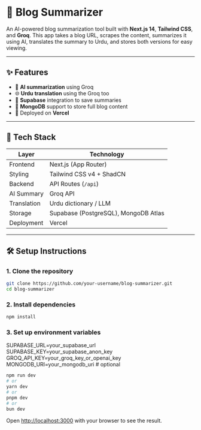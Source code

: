 # 📰 Blog Summarizer

An AI-powered blog summarization tool built with **Next.js 14**, **Tailwind CSS**, and **Groq**. This app takes a blog URL, scrapes the content, summarizes it using AI, translates the summary to Urdu, and stores both versions for easy viewing.

---

## ✨ Features

- 🧠 **AI summarization** using Groq 
- 🌐 **Urdu translation** using the Groq too
- 💾 **Supabase** integration to save summaries
- 🧊 **MongoDB** support to store full blog content
- 🚀 Deployed on **Vercel**

---

## 🧱 Tech Stack

| Layer       | Technology              |
|-------------|--------------------------|
| Frontend    | Next.js (App Router)     |
| Styling     | Tailwind CSS v4 + ShadCN |
| Backend     | API Routes (`/api`)      |
| AI Summary  | Groq API    |
| Translation | Urdu dictionary / LLM    |
| Storage     | Supabase (PostgreSQL), MongoDB Atlas |
| Deployment  | Vercel                   |

---

## 🛠️ Setup Instructions

### 1. Clone the repository

```bash
git clone https://github.com/your-username/blog-summarizer.git
cd blog-summarizer
```

### 2. Install dependencies

```bash
npm install
```

### 3. Set up environment variables

SUPABASE_URL=your_supabase_url
SUPABASE_KEY=your_supabase_anon_key
GROQ_API_KEY=your_groq_key_or_openai_key
MONGODB_URI=your_mongodb_uri  # optional

```bash
npm run dev
# or
yarn dev
# or
pnpm dev
# or
bun dev
```

Open [http://localhost:3000](http://localhost:3000) with your browser to see the result.

